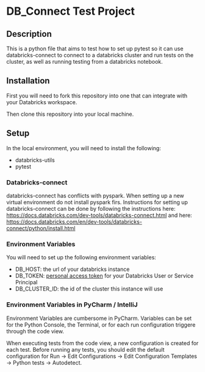 # DB_Connect Test Project
## Description
This is a python file that aims to test how to set up pytest so it can use databricks-connect to connect to a databricks cluster and run tests on the cluster, as well as running testing from a databricks notebook.

## Installation
First you will need to fork this repository into one that can integrate with your Databricks workspace.

Then clone this repository into your local machine.

## Setup
In the local environment, you will need to install the following:
- databricks-utils
- pytest

### Databricks-connect
databricks-connect has conflicts with pyspark. When setting up a new virtual environment do not install pyspark firs. Instructions for setting up databricks-connect can be done by following the instructions here: https://docs.databricks.com/dev-tools/databricks-connect.html and here: https://docs.databricks.com/en/dev-tools/databricks-connect/python/install.html

### Environment Variables
You will need to set up the following environment variables:
- DB_HOST: the url of your databricks instance
- DB_TOKEN: [personal access token](https://docs.databricks.com/en/administration-guide/access-control/tokens.html) for your Databricks User or Service Principal
- DB_CLUSTER_ID: the id of the cluster this instance will use

### Environment Variables in PyCharm / IntelliJ
Environment Variables are cumbersome in PyCharm. Variables can be set for the Python Console, the Terminal, or for each run configuration triggere through the code view.

When executing tests from the code view, a new configuration is created for each test. Before running any tests, you should edit the default configuration for Run -> Edit Configurations -> Edit Configuration Templates -> Python tests -> Autodetect.
